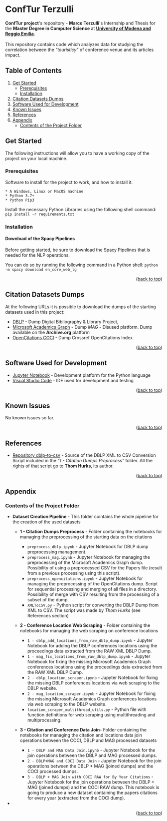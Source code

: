 # ConfTur Terzulli
**ConfTur project**'s repository - **Marco Terzulli**'s Internship and Thesis for the **Master Degree in Computer Science** at [**University of Modena and Reggio Emilia**](https://www.unimore.it/).
<br><br>
This repository contains code which analyzes data for studying the correlation between the *"touristicy"* of conference venue and its articles impact.

## Table of Contents
<ol>
	<li>
		<a href="#get-started">Get Started</a>
		<ul>
			<li><a href="#prerequisites">Prerequisites</a></li>
			<li><a href="#installation">Installation</a></li>
		</ul>
	</li>
	<li><a href="#citation-datasets-dumps">Citation Datasets Dumps</a></li>
	<li><a href="#software--used-for-developmento">Software Used for Development</a></li>
	<li><a href="#known-issues">Known Issues</a></li>
	<li><a href="#references">References</a></li>
	<li>
		<a href="#appendix">Appendix</a>
		<ul>
			<li><a href="#contents-of-the-project-folder">Contents of the Project Folder</a></li>
		</ul>
	</li>
</ol>
 
 
## Get Started

The following instructions will allow you to have a working copy of the project on your local machine.

### Prerequisites

Software to install for the project to work, and how to install it.

```
* A Windows, Linux or MacOS machine
* Python 3.7+
* Python Pip3
```

Install the necessary Python Libraries using the following shell command: ```pip install -r requirements.txt```

### Installation

#### Download of the Spacy Pipelines
Before getting started, be sure to download the Spacy Pipelines that is needed for the NLP operations.

You can do so by running the following command in a Python shell: ```python -m spacy download en_core_web_lg```

<p align="right">(<a href="#top">back to top</a>)</p>



## Citation Datasets Dumps
At the following URLs it is possible to download the dumps of the starting datasets used in this project:
* [DBLP](https://dblp.uni-trier.de/xml/) - Dump Digital Bibliography & Library Project,
* [Microsoft Academics Graph](https://archive.org/download/mag-2021-06-07/mag/) - Dump *MAG* - Disused platform. Dump available on the **Archive.org** platform
* [OpenCitations COCI](https://opencitations.net/download) - Dump Crossref OpenCitations Index

<p align="right">(<a href="#top">back to top</a>)</p>

## Software Used for Development
* [Jupyter Notebook](https://jupyter.org/) - Development platform for the Python language
* [Visual Studio Code](https://code.visualstudio.com/) - IDE used for development and testing

<p align="right">(<a href="#top">back to top</a>)</p>

## Known Issues
No known issues so far.

<p align="right">(<a href="#top">back to top</a>)</p>

## References
* [Repository dblp-to-csv](https://github.com/ThomHurks/dblp-to-csv) - Source of the DBLP XML to CSV Conversion Script included in the *"1 - Citation Dumps Preprocess"* folder. All the rights of that script go to **Thom Hurks**, its author.


<p align="right">(<a href="#top">back to top</a>)</p>


## Appendix

### Contents of the Project Folder

* **Dataset Creation Pipeline** - This folder cointains the whole pipeline for the creation of the used datasets
	* **1 - Citation Dumps Preprocess** - Folder containing the notebooks for managing the preprocessing of the starting data on the citations
		* ```preprocess_dblp.ipynb``` - Jupyter Notebook for DBLP dump preprocessing management.
		* ```preprocess_mag.ipynb``` -  Jupyter Notebook for managing the preprocessing of the Microsoft Academics Graph dump. Possibility of using a preprocessed CSV for the Papers file (result from a previous processing using this script).
		* ```preprocess_opencitations.ipynb``` - Jupyter Notebook for managing the preprocessing of the OpenCitations dump. Script for sequential processing and merging of all files in a directory. Possibility of merge with CSV resulting from the processing of a subset of the dump.
		* ```XMLToCSV.py``` - Python script for converting the DBLP Dump from XML to CSV. The script was made by *Thom Hurks* (see References section)

	* **2 - Conference Location Web Scraping** - Folder containing the notebooks for managing the web scraping on conference locations
		* ```1 - dblp_add_locations_from_raw_dblp_dump.ipynb``` - Jupyter Notebook for adding the DBLP conferences locations using the proceedings data extracted from the RAW XML DBLP Dump.
		* ```1 - mag_fix_locations_from_raw_dblp_dump.ipynb``` - Jupyter Notebook for fixing the missing Microsoft Academics Graph conferences locations using the proceedings data extracted from the RAW XML DBLP Dump.
		* ```2 - dblp_location_scraper.ipynb``` - Jupyter Notebook for fixing the missing DBLP conferences locations via web scraping to the DBLP website.
		* ```2 - mag_location_scraper.ipynb``` - Jupyter Notebook for fixing the missing Microsoft Academics Graph conferences locations via web scraping to the DBLP website.
		* ```location_scraper_multithread_utils.py``` - Python file with function definitions for web scraping using multithreading and multiprocessing.
	
	* **3 - Citation and Conference Data Join**- Folder containing the notebooks for managing the citation and locations data join operations between the COCI, DBLP and MAG processed datasets
		* ```1 - DBLP and MAG Data Join.ipynb``` - Jupyter Notebook for the join operations between the DBLP and MAG processed dumps.
		* ```2 - DBLP+MAG and COCI Data Join``` - Jupyter Notebook for the join operations between the DBLP + MAG (joined dumps) and the COCI processed dumps.
		* ```3 - DBLP + MAG Join with COCI RAW for By Year Citations``` - Jupyter Notebook for the join operations between the DBLP + MAG (joined dumps) and the COCI RAW dump. This notebook is going to produce a new dataset containing the papers citations for every year (extracted from the COCI dump).
 * 

<p align="right">(<a href="#top">back to top</a>)</p>